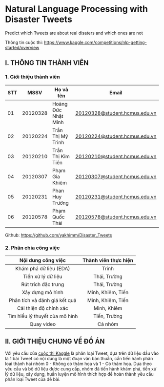 # **Natural Language Processing with Disaster Tweets**

Predict which Tweets are about real disaters and which ones are not 

Thông tin cuộc thi: https://www.kaggle.com/competitions/nlp-getting-started/overview 			

## I. THÔNG TIN THÀNH VIÊN 
### 1. Giới thiệu thành viên

|**STT**|**MSSV**|**Họ và tên**|**Email**|
|---|-----------------------|--------|---------------------|
|01|20120328|Hoàng Đức Nhật Minh|20120328@student.hcmus.edu.vn|
|02|20120224|Trần Thị Mỹ Trinh|20120224@student.hcmus.edu.vn|
|03|20120210|Trần Thị Kim Tiến|20120210@student.hcmus.edu.vn|
|04|20120307|Phạm Gia Khiêm|20120307@student.hcmus.edu.vn|
|05|20120231|Phan Huy Trường|20120231@student.hcmus.edu.vn|
|06|20120578|Phạm Quốc Thái|20120578@student.hcmus.edu.vn|

Github: https://github.com/yakhimm/Disaster_Tweets		

### 2. Phân chia công việc

|**Nội dung công việc**|**Thành viên thực hiện**| 
|:----:|:----:|
| Khám phá dữ liệu (EDA) | Trinh | 
| Tiền xử lý dữ liệu | Thái, Trường |
| Rút trích đặc trưng | Thái, Trường |
| Xây dựng mô hình | Minh, Khiêm, Tiến |
| Phân tích và đánh giá kết quả | Minh, Khiêm, Tiến |
| Cải thiện độ chính xác | Minh, Khiêm |
| Tìm hiểu lý thuyết của mô hình | Tiến, Trường |
| Quay video | Cả nhóm |

## II. GIỚI THIỆU CHUNG VỀ ĐỒ ÁN
Với yêu cầu của [cuộc thi Kaggle](https://www.kaggle.com/competitions/nlp-getting-started/overview) là phân loại Tweet, dựa trên dữ liệu đầu vào là 1 bài Tweet có nội dung là một đoạn văn bản thuần, cần tiến hành phân loại thành hai nhóm 0 - Không có thảm họa và 1 - Có thảm họa. Dựa theo yêu cầu và bộ dữ liệu được cung cấp, nhóm đã tiến hành khám phá, tiền xử lý dữ liệu, xây dựng, huấn luyện mô hình thích hợp để hoàn thành yêu cầu phân loại Tweet của đề bài.